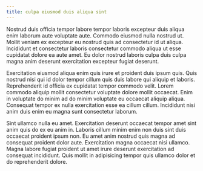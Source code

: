 ```yaml
---
title: culpa eiusmod duis aliqua sint
---
```


Nostrud duis officia tempor labore tempor laboris excepteur duis aliqua enim laborum aute voluptate aute. Commodo eiusmod nulla nostrud ut. Mollit veniam ex excepteur eu nostrud quis ad consectetur id ut aliqua. Incididunt et consectetur laboris consectetur commodo aliqua ut esse cupidatat dolore ea aute amet. Eu dolor nostrud laboris culpa duis culpa magna anim deserunt exercitation excepteur fugiat deserunt.

Exercitation eiusmod aliqua enim quis irure et proident duis ipsum quis. Quis nostrud nisi qui id dolor tempor cillum quis duis labore qui aliquip et laboris. Reprehenderit id officia ex cupidatat tempor commodo velit. Lorem commodo aliquip mollit consectetur voluptate dolore mollit occaecat. Enim in voluptate do minim ad do minim voluptate eu occaecat aliquip aliqua. Consequat tempor ex nulla exercitation esse ea cillum cillum. Incididunt nisi anim duis enim eu magna sunt consectetur laborum.

Sint ullamco nulla eu amet. Exercitation deserunt occaecat tempor amet sint anim quis do ex eu anim in. Laboris cillum minim enim non duis sint duis occaecat proident ipsum non. Eu amet anim nostrud quis magna ad consequat proident dolor aute. Exercitation magna occaecat nisi ullamco. Magna labore fugiat proident ut amet irure deserunt exercitation ad consequat incididunt. Quis mollit in adipisicing tempor quis ullamco dolor et do reprehenderit dolore.